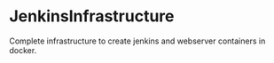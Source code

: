 # JenkinsInfrastructure
Complete infrastructure to create jenkins and webserver containers in docker.
